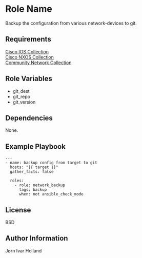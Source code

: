 Role Name
=========

Backup the configuration from various network-devices to git.

Requirements
------------

[Cisco IOS Collection](https://galaxy.ansible.com/cisco/ios)<br>
[Cisco NXOS Collection](https://galaxy.ansible.com/cisco/nxos)<br>
[Community Network Collection](https://galaxy.ansible.com/community/network)

Role Variables
--------------

- git\_dest
- git\_repo
- git\_version

Dependencies
------------

None.

Example Playbook
----------------

    ---
    - name: backup config from target to git
      hosts: "{{ target }}"
      gather_facts: false

      roles:
        - role: network_backup
          tags: backup
          when: not ansible_check_mode

License
-------

BSD

Author Information
------------------

Jørn Ivar Holland
